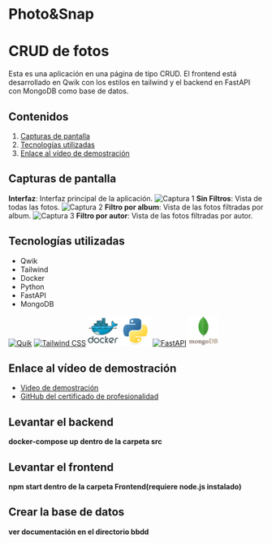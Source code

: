 # Photo&Snap
# CRUD de fotos

Esta es una aplicación en una página de tipo CRUD. El frontend está desarrollado en Qwik con los estilos en tailwind y el backend en FastAPI con MongoDB como base de datos.

## Contenidos

1. [Capturas de pantalla](#capturas-de-pantalla)
2. [Tecnologías utilizadas](#tecnologías-utilizadas)
3. [Enlace al vídeo de demostración](#enlace-al-vídeo-de-demostración)

## Capturas de pantalla

**Interfaz**: 
Interfaz principal de la aplicación.
![Captura 1](img/)
**Sin Filtros**: 
Vista de todas las fotos.
![Captura 2](img/)
**Filtro por album**: 
Vista de las fotos filtradas por album.
![Captura 3](img/)
**Filtro por autor**: 
Vista de las fotos filtradas por autor.

## Tecnologías utilizadas

- Qwik
- Tailwind
- Docker
- Python
- FastAPI
- MongoDB

[<img src="https://github.com/CristinaFdezFdez/CristinaFdezFdez/assets/155740893/26c41fca-3cc6-4944-8a8f-674097cf7f36" title="Quik" alt="Quik" width="60" height="60"/>](https://qwik.builder.io/)
[<img src="https://www.vectorlogo.zone/logos/tailwindcss/tailwindcss-icon.svg" title="Tailwind CSS" alt="Tailwind CSS" width="60" height="60"/>](https://tailwindcss.com/)
[<img src="https://raw.githubusercontent.com/devicons/devicon/master/icons/docker/docker-original-wordmark.svg" title="Docker" alt="Docker" width="60" height="60"/>](https://www.docker.com/)
[<img src="https://raw.githubusercontent.com/devicons/devicon/master/icons/python/python-original.svg" title="Python" alt="Python" width="60" height="60"/>](https://www.python.org)
[<img src="https://github.com/CristinaFdezFdez/MesonFernandez/assets/155740893/5b71a9ff-0e53-49c8-b676-371266b7e789" title="FastAPI" alt="FastAPI" width="60" height="60"/>](https://fastapi.tiangolo.com/)
[<img src="https://raw.githubusercontent.com/devicons/devicon/master/icons/mongodb/mongodb-original-wordmark.svg" title="MongoDB" alt="MongoDB" width="60" height="60"/>](https://www.mongodb.com/)

## Enlace al vídeo de demostración

- [Video de demostración](https://youtu.be/umE_JSkiEF0)
- [GitHub del certificado de profesionalidad](https://github.com/CPIFPAlanTuring/certificaciones-2324)

## Levantar el backend
**docker-compose up dentro de la carpeta src**

## Levantar el frontend
**npm start dentro de la carpeta Frontend(requiere node.js instalado)**

## Crear la base de datos
**ver documentación en el directorio bbdd**
